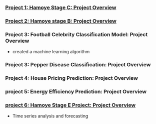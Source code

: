
### [Project 1: Hamoye Stage C: Project Overview](https://github.com/Godson199/stage_c_tag_alng/blob/main/Stage_C_tag_along.ipynb)

### [Project 2: Hamoye stage B: Project Overview](https://github.com/Godson199/Hamoye_stage_B/blob/main/Hamoye%20_Internship_Stage_B_Project1.ipynb)

### Project 3: Football Celebrity Classification Model: Project Overview
* created a machine learning algorithm

### Project 3: Pepper Disease Classification: Project Overview

### Project 4: House Pricing Prediction: Project Overview

### project 5: Energy Efficiency Prediction: Project Overview

### [project 6: Hamoye Stage E Project: Project Overview](https://github.com/Godson199/Stage_E_tag_along/blob/main/Stage_E_tag_along.ipynb)
* Time series analysis and forecasting
